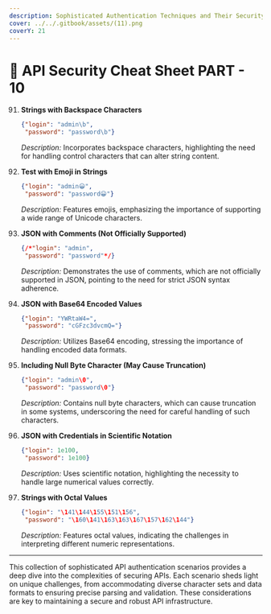 ```yaml
---
description: Sophisticated Authentication Techniques and Their Security Implications
cover: ../../.gitbook/assets/(11).png
coverY: 21
---
```


# 🧞 API Security Cheat Sheet PART - 10

91. **Strings with Backspace Characters**

    ```json
    {"login": "admin\b",
     "password": "password\b"}
    ```

    _Description:_ Incorporates backspace characters, highlighting the need for handling control characters that can alter string content.
92. **Test with Emoji in Strings**

    ```json
    {"login": "admin😀",
     "password": "password😀"}
    ```

    _Description:_ Features emojis, emphasizing the importance of supporting a wide range of Unicode characters.
93. **JSON with Comments (Not Officially Supported)**

    ```json
    {/*"login": "admin",
     "password": "password"*/}
    ```

    _Description:_ Demonstrates the use of comments, which are not officially supported in JSON, pointing to the need for strict JSON syntax adherence.
94. **JSON with Base64 Encoded Values**

    ```json
    {"login": "YWRtaW4=",
     "password": "cGFzc3dvcmQ="}
    ```

    _Description:_ Utilizes Base64 encoding, stressing the importance of handling encoded data formats.
95. **Including Null Byte Character (May Cause Truncation)**

    ```json
    {"login": "admin\0",
     "password": "password\0"}
    ```

    _Description:_ Contains null byte characters, which can cause truncation in some systems, underscoring the need for careful handling of such characters.
96. **JSON with Credentials in Scientific Notation**

    ```json
    {"login": 1e100,
     "password": 1e100}
    ```

    _Description:_ Uses scientific notation, highlighting the necessity to handle large numerical values correctly.
97. **Strings with Octal Values**

    ```json
    {"login": "\141\144\155\151\156",
     "password": "\160\141\163\163\167\157\162\144"}
    ```

    _Description:_ Features octal values, indicating the challenges in interpreting different numeric representations.

***

This collection of sophisticated API authentication scenarios provides a deep dive into the complexities of securing APIs. Each scenario sheds light on unique challenges, from accommodating diverse character sets and data formats to ensuring precise parsing and validation. These considerations are key to maintaining a secure and robust API infrastructure.
